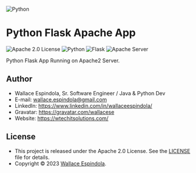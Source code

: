 ![Python](https://www.python.org/static/community_logos/python-logo-generic.svg)

# Python Flask Apache App
![Apache 2.0 License](https://img.shields.io/badge/License-Apache2.0-orange)
![Python](https://img.shields.io/badge/Built_with-Python-blue)
![Flask](https://img.shields.io/badge/Built_with-Flask-teal)
![Apache Server](https://img.shields.io/badge/Powered_by-ApacheServer-green)

Python Flask App Running on Apache2 Server.

## Author

- Wallace Espindola, Sr. Software Engineer / Java & Python Dev
- E-mail: wallace.espindola@gmail.com
- LinkedIn: https://www.linkedin.com/in/wallaceespindola/
- Gravatar: https://gravatar.com/wallacese
- Website: https://wtechitsolutions.com/

## License

- This project is released under the Apache 2.0 License. See the [LICENSE](LICENSE) file for details.
- Copyright © 2023 [Wallace Espindola](https://github.com/wallaceespindola/).
